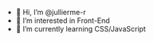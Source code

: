 - 👋 Hi, I’m @jullierme-r
- 👀 I’m interested in Front-End
- 🌱 I’m currently learning CSS/JavaScript

<!---
jullierme-r/jullierme-r is a ✨ special ✨ repository because its `README.md` (this file) appears on your GitHub profile.
You can click the Preview link to take a look at your changes.
--->
